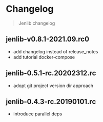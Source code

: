 # Changelog 

> Jenlib changelog

## jenlib-v0.8.1-2021.09.rc0

- add changelog instead of release_notes
- add tutorial docker-compose 

## jenlib-0.5.1-rc.20202312.rc

- adopt git project version dir approach

## jenlib-0.4.3-rc.20190101.rc

- introduce parallel deps
